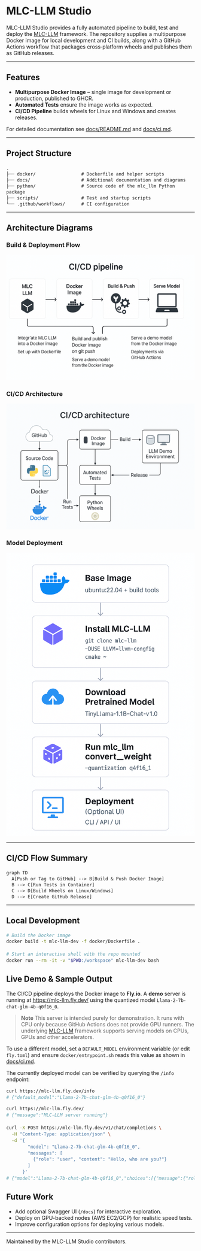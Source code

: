 # MLC-LLM Studio

MLC-LLM Studio provides a fully automated pipeline to build, test and deploy the [MLC-LLM](https://llm.mlc.ai/) framework. The repository supplies a multipurpose Docker image for local development and CI builds, along with a GitHub Actions workflow that packages cross‑platform wheels and publishes them as GitHub releases.

---

## Features

- **Multipurpose Docker Image** – single image for development or production, published to GHCR.
- **Automated Tests** ensure the image works as expected.
- **CI/CD Pipeline** builds wheels for Linux and Windows and creates releases.

For detailed documentation see [docs/README.md](docs/README.md) and [docs/ci.md](docs/ci.md).

---

## Project Structure

```text
.
├── docker/                 # Dockerfile and helper scripts
├── docs/                   # Additional documentation and diagrams
├── python/                 # Source code of the mlc_llm Python package
├── scripts/                # Test and startup scripts
└── .github/workflows/      # CI configuration
```

---

## Architecture Diagrams

### Build & Deployment Flow

![Build & Deployment Flow](docs/assets/CI_CD%20Pipeline%20for%20Docker%20Deployment.png)

### CI/CD Architecture

![CI/CD Architecture](docs/assets/MLC-LLM%20CI_CD%20Architecture%20Flowchart.png)

### Model Deployment

![Model Deployment](docs/assets/Model%20Deployment%20Process.png)

---

## CI/CD Flow Summary

```mermaid
graph TD
  A[Push or Tag to GitHub] --> B[Build & Push Docker Image]
  B --> C[Run Tests in Container]
  C --> D[Build Wheels on Linux/Windows]
  D --> E[Create GitHub Release]
```

---

## Local Development

```bash
# Build the Docker image
docker build -t mlc-llm-dev -f docker/Dockerfile .

# Start an interactive shell with the repo mounted
docker run --rm -it -v "$PWD:/workspace" mlc-llm-dev bash
```

## Live Demo & Sample Output

The CI/CD pipeline deploys the Docker image to **Fly.io**. A **demo** server is
running at <https://mlc-llm.fly.dev/> using the quantized model
`Llama-2-7b-chat-glm-4b-q0f16_0`.

> **Note**
> This server is intended purely for demonstration. It runs with CPU only
> because GitHub Actions does not provide GPU runners. The underlying
> [MLC-LLM](https://llm.mlc.ai/) framework supports serving models on CPUs,
> GPUs and other accelerators.

To use a different model, set a `DEFAULT_MODEL` environment variable (or edit
`fly.toml`) and ensure `docker/entrypoint.sh` reads this value as shown in
[docs/ci.md](docs/ci.md#5-replacing-models).

The currently deployed model can be verified by querying the `/info` endpoint:

```bash
curl https://mlc-llm.fly.dev/info
# {"default_model":"Llama-2-7b-chat-glm-4b-q0f16_0"}
```

```bash
curl https://mlc-llm.fly.dev/
# {"message":"MLC-LLM server running"}

curl -X POST https://mlc-llm.fly.dev/v1/chat/completions \
  -H "Content-Type: application/json" \
  -d '{
        "model": "Llama-2-7b-chat-glm-4b-q0f16_0",
        "messages": [
          {"role": "user", "content": "Hello, who are you?"}
        ]
      }'
# {"model":"Llama-2-7b-chat-glm-4b-q0f16_0","choices":[{"message":{"role":"assistant","content":"Hello! I am a test model response."}}]}
```

## Future Work

- Add optional Swagger UI (`/docs`) for interactive exploration.
- Deploy on GPU-backed nodes (AWS EC2/GCP) for realistic speed tests.
- Improve configuration options for deploying various models.

---

Maintained by the MLC-LLM Studio contributors.


